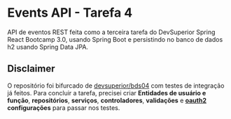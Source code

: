 #  Events API - Tarefa 4
API de eventos REST feita como a terceira tarefa do DevSuperior Spring React Bootcamp 3.0, usando Spring Boot e persistindo no banco de dados h2 usando Spring Data JPA.

## Disclaimer
O repositório foi bifurcado de [devsuperior/bds04](https://github.com/devsuperior/bds04) com testes de integração já feitos. Para concluir a tarefa, precisei criar **Entidades de usuário e função**, **repositórios**, **serviços**, **controladores**, **validações** e **[oauth2]( https://oauth.net/2/) configurações** para passar nos testes.
